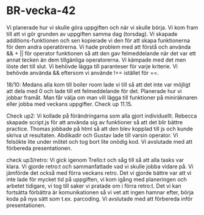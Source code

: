 # BR-vecka-42
Vi planerade hur vi skulle göra uppgiften och när vi skulle börja. Vi kom fram  till att vi gör grunden av uppgiften samma dag (torsdag). Vi skapade additions-funktionen och sen kopierade vi den för att skapa funktionerna för dem andra operatörerna. Vi hade problem med att förstå och använda && + || för operator funktionen så att den gav felmeddelande när det var ett annat tecken än dem tillgänliga operatorerna. Vi kämpade med det men löste det till slut. Vi behövde lägga till paranteser för varje kriterie. Vi behövde använda && eftersom vi använde !== istället för ==. 

18/10: Medans alla kom till boiler room lade vi till så att det inte var möjligt att dela med 0 och lade till ett felmeddelande för det. Planerade hur vi jobbar framåt. Man får välja om man vill lägga till funktioner på miniräknaren eller jobba med veckans uppgifter. Check up 11.15.

Check up2: Vi kollade på förändringarna som alla gjort individuellt. Rebecca skapade script.js för att använda sig av funktioner så att det blir bättre practice. Thomas jobbade på html så att den blev kopplad till js och kunde skriva ut resultaten. Abdikadir och Gustav lade till varsin operator. Vi felsökte lite under mötet och tog bort lite onödig kod. Vi avslutade med att förbereda presentationen. 

check up3/retro: Vi gick igenom Trello:t och såg till så att alla tasks var klara. Vi gjorde retro:t och sammanfattade vad vi skulle jobba vidare på. Vi jämförde det också med förra veckans retro. Det vi gjorde bättre var att vi inte lade för mycket tid på uppgiften, vi kom igång med planeringen och arbetet tidigare, vi tog till saker vi pratade om i förra retro:t. Det vi kan fortsätta förbättra är komunikationen så vi vet att ingen hamnar efter, börja koda på nya sätt som t.ex. parcoding. 
Vi avslutade med att förbereda inför presentationen. 
